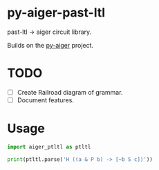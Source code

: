 # py-aiger-past-ltl
past-ltl -> aiger circuit library.

Builds on the [py-aiger](https://github.com/mvcisback/py-aiger) project.

# TODO
- [ ] Create Railroad diagram of grammar.
- [ ] Document features.

# Usage
```python
import aiger_ptltl as ptltl

print(ptltl.parse('H ((a & P b) -> [~b S c])'))
```
